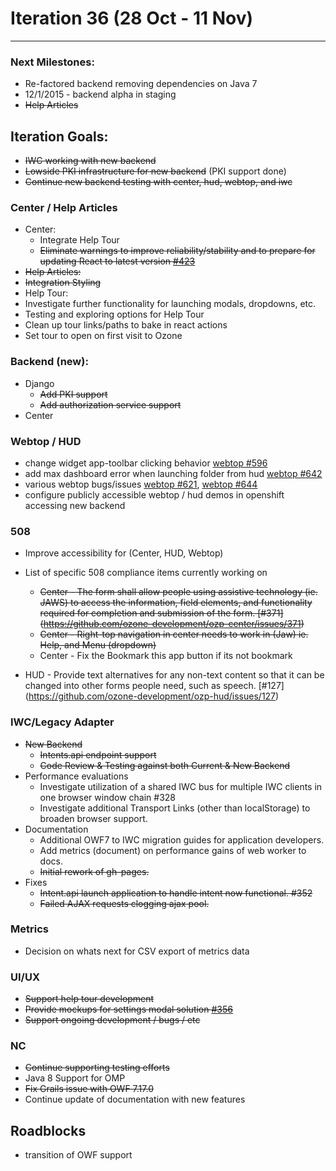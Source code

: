 # Iteration 36 (28 Oct -  11 Nov)

*** 
### Next Milestones:
* Re-factored backend removing dependencies on Java 7
* 12/1/2015 - backend alpha in staging  
* ~~Help Articles~~

## Iteration Goals:
* ~~IWC working with new backend~~
* ~~Lowside PKI infrastructure for new backend~~ (PKI support done)
* ~~Continue new backend testing with center, hud, webtop, and iwc~~

### Center / Help Articles
* Center:
  * Integrate Help Tour
  * ~~Eliminate warnings to improve reliability/stability and to prepare for updating React to latest version [#423](https://github.com/ozone-development/ozp-center/issues/423)~~
* ~~Help Articles:~~
 * ~~Integration Styling~~
* Help Tour:
 * Investigate further functionality for launching modals, dropdowns, etc. 
 * Testing and exploring options for Help Tour
 * Clean up tour links/paths to bake in react actions
 * Set tour to open on first visit to Ozone

### Backend (new):
* Django
  * ~~Add PKI support~~
  * ~~Add authorization service support~~
* Center

### Webtop / HUD
* change widget app-toolbar clicking behavior [webtop #596](https://github.com/ozone-development/ozp-webtop/issues/596)
* add max dashboard error when launching folder from hud [webtop #642](https://github.com/ozone-development/ozp-webtop/issues/642)
* various webtop bugs/issues [webtop #621](https://github.com/ozone-development/ozp-webtop/issues/621), [webtop #644](https://github.com/ozone-development/ozp-webtop/issues/644)
* configure publicly accessible webtop / hud demos in openshift accessing new backend

### 508 
* Improve accessibility for (Center, HUD, Webtop)
* List of specific 508 compliance items currently working on
    * ~~Center - The form shall allow people using assistive technology (ie. JAWS) to access the information, field elements, and functionality required for completion and submission of the form. [#371] (https://github.com/ozone-development/ozp-center/issues/371)~~
   * ~~Center - Right-top navigation in center needs to work in (Jaw) ie. Help, and Menu (dropdown)~~
   * Center - Fix the Bookmark this app button if its not bookmark

* HUD - Provide text alternatives for any non-text content so that it can be changed into other forms people need, such as speech. [#127] (https://github.com/ozone-development/ozp-hud/issues/127)


### IWC/Legacy Adapter
* ~~New Backend~~
    * ~~Intents.api endpoint support~~
    * ~~Code Review & Testing against both Current & New Backend~~
* Performance evaluations
    * Investigate utilization of a shared IWC bus for multiple IWC clients in one browser window chain #328
    * Investigate additional Transport Links (other than localStorage) to broaden browser support.
* Documentation
    * Additional OWF7 to IWC migration guides for application developers.
    * Add metrics (document) on performance gains of web worker to docs.
    * ~~Initial rework of gh-pages.~~
* Fixes
    * ~~Intent.api launch application to handle intent now functional. #352~~
    * ~~Failed AJAX requests clogging ajax pool.~~


### Metrics
* Decision on whats next for CSV export of metrics data

### UI/UX
* ~~Support help tour development~~
* ~~Provide mockups for settings modal solution [#356](https://github.com/ozone-development/ozp-center/issues/356)~~
* ~~Support ongoing development / bugs / etc~~


### NC
* ~~Continue supporting testing efforts~~
* Java 8 Support for OMP
* ~~Fix Grails issue with OWF 7.17.0~~
* Continue update of documentation with new features
  
## Roadblocks
* transition of OWF support